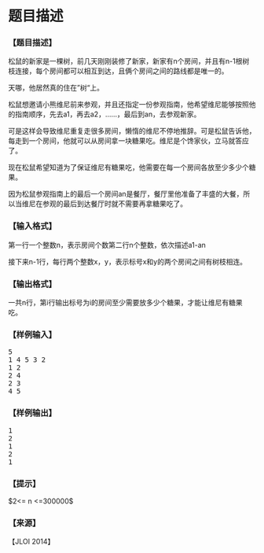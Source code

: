 # 题目描述


<h3>
【题目描述】
</h3>
<p>
松鼠的新家是一棵树，前几天刚刚装修了新家，新家有n个房间，并且有n-1根树枝连接，每个房间都可以相互到达，且俩个房间之间的路线都是唯一的。
</p>
<p>
天哪，他居然真的住在”树“上。
</p>
<p>
松鼠想邀请小熊维尼前来参观，并且还指定一份参观指南，他希望维尼能够按照他的指南顺序，先去a1，再去a2，......，最后到an，去参观新家。
</p>
<p>
可是这样会导致维尼重复走很多房间，懒惰的维尼不停地推辞。可是松鼠告诉他，每走到一个房间，他就可以从房间拿一块糖果吃。维尼是个馋家伙，立马就答应了。
</p>
<p>
现在松鼠希望知道为了保证维尼有糖果吃，他需要在每一个房间各放至少多少个糖果。
</p>
<p>
因为松鼠参观指南上的最后一个房间an是餐厅，餐厅里他准备了丰盛的大餐，所以当维尼在参观的最后到达餐厅时就不需要再拿糖果吃了。
</p>
<h3>
【输入格式】
</h3>
<p>
第一行一个整数n，表示房间个数第二行n个整数，依次描述a1-an
</p>
<p>
接下来n-1行，每行两个整数x，y，表示标号x和y的两个房间之间有树枝相连。
</p>
<h3>
【输出格式】
</h3>
<p>
一共n行，第i行输出标号为i的房间至少需要放多少个糖果，才能让维尼有糖果吃。
</p>
<h3>
【样例输入】
</h3>
<pre>5
1 4 5 3 2
1 2
2 4
2 3
4 5
</pre>
<h3>
【样例输出】
</h3>
<pre>1
2
1
2
1
</pre>
<h3>
【提示】
</h3>
<p>
$2&lt;= n &lt;=300000$
</p>
<h3>
【来源】
</h3>
<p>
【JLOI 2014】
</p>
